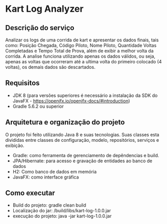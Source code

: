# Kart Log Analyzer
## Descrição do serviço
Analizar os logs de uma corrida de kart e apresentar os dados finais, tais como: Posição Chegada, Código Piloto, Nome Piloto, Quantidade Voltas Completadas e Tempo
Total de Prova, além de exibir a melhor volta da corrida.
A analise funciona utilizando apenas os dados válidos, ou seja, apenas as voltas que ocorreram até a ultima volta do primeiro colocado (4 voltas), os demais dados são descartados.
## Requisitos
- JDK 8 (para versões superiores é necessário a instalação da SDK do JavaFX - https://openjfx.io/openjfx-docs/#introduction)
- Gradle 5.6.2 ou superior
## Arquitetura e organização do projeto
O projeto foi feito utilizando Java 8 e suas tecnologias. Suas classes esta divididas entre classes de configuração, modelo, repositórios, serviços e exibição.
- Gradle: como ferramenta de gerenciamento de depêndencias e build.
- JPA/Hibernate: para acesso e gravação de entidades ao banco de dados
- H2: Como banco de dados em memória
- JavaFX: como interface gráfica
## Como executar
- Build do projeto: gradle clean build
- Localização do jar: <pasta do projeto>/build/libs/kart-log-1.0.0.jar
- execução do projeto: java -jar kart-log-1.0.0.jar

